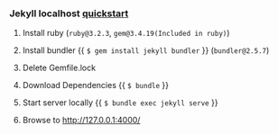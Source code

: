 ### Jekyll localhost [quickstart](https://jekyllrb.com/docs/)

1. Install ruby (`ruby@3.2.3`, `gem@3.4.19(Included in ruby)`)

2. Install bundler {{ `$ gem install jekyll bundler` }} (`bundler@2.5.7`)

3. Delete Gemfile.lock

4. Download Dependencies {{ `$ bundle` }}

5. Start server locally {{ `$ bundle exec jekyll serve` }}

6. Browse to http://127.0.0.1:4000/